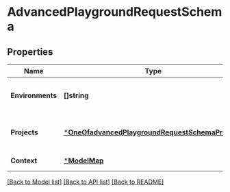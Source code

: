 # AdvancedPlaygroundRequestSchema

## Properties
Name | Type | Description | Notes
------------ | ------------- | ------------- | -------------
**Environments** | **[]string** | The environments to evaluate toggles in. | [default to null]
**Projects** | [***OneOfadvancedPlaygroundRequestSchemaProjects**](OneOfadvancedPlaygroundRequestSchemaProjects.md) | A list of projects to check for toggles in. | [optional] [default to null]
**Context** | [***ModelMap**](map.md) |  | [default to null]

[[Back to Model list]](../README.md#documentation-for-models) [[Back to API list]](../README.md#documentation-for-api-endpoints) [[Back to README]](../README.md)

